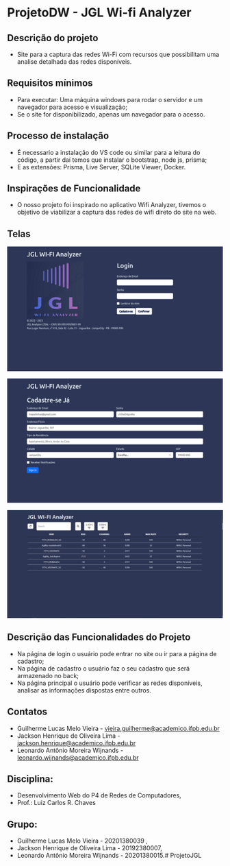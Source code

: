 # ProjetoDW - JGL Wi-fi Analyzer

## Descrição do projeto
- Site para a captura das redes Wi-Fi com recursos que possibilitam uma analise detalhada das redes disponíveis.

## Requisitos mínimos
- Para executar: Uma máquina windows para rodar o servidor e um navegador para acesso e visualização;
- Se o site for disponibilizado, apenas um navegador para o acesso.

## Processo de instalação
- É necessario a instalação do VS code ou similar para a leitura do código, a partir daí temos que instalar o bootstrap, node js, prisma;
- E as extensões: Prisma, Live Server, SQLite Viewer, Docker.

## Inspirações de Funcionalidade

- O nosso projeto foi inspirado no aplicativo Wifi Analyzer, tivemos o objetivo de viabilizar a captura das redes de wifi direto do site na web.

## Telas

![Login](public/img/Login.png)

![Cadastro](public/img/SignUp.png)

![Home](public/img/JGL_WIFI_Analyzer.png)

## Descrição das Funcionalidades do Projeto
- Na página de login o usuário pode entrar no site ou ir para a página de cadastro;
- Na página de cadastro o usuário faz o seu cadastro que será armazenado no back;
- Na página principal o usuário pode verificar as redes disponíveis, analisar as informações dispostas entre outros.

## Contatos
- Guilherme Lucas Melo Vieira - vieira.guilherme@academico.ifpb.edu.br
- Jackson Henrique de Oliveira Lima - jackson.henrique@academico.ifpb.edu.br
- Leonardo Antônio Moreira Wijnands - leonardo.wijnands@academico.ifpb.edu.br 

## Disciplina: 
- Desenvolvimento Web do P4 de Redes de Computadores,
- Prof.: Luiz Carlos R. Chaves

## Grupo:
- Guilherme Lucas Melo Vieira - 20201380039 ,
- Jackson Henrique de Oliveira Lima - 20192380007,
- Leonardo Antônio Moreira Wijnands - 20201380015.# ProjetoJGL
